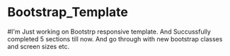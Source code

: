 # Bootstrap_Template
#I'm Just working on Bootstrp responsive template. And Succussfully completed 5 sections till now. And go through with new bootstrap classes and screen sizes etc.
